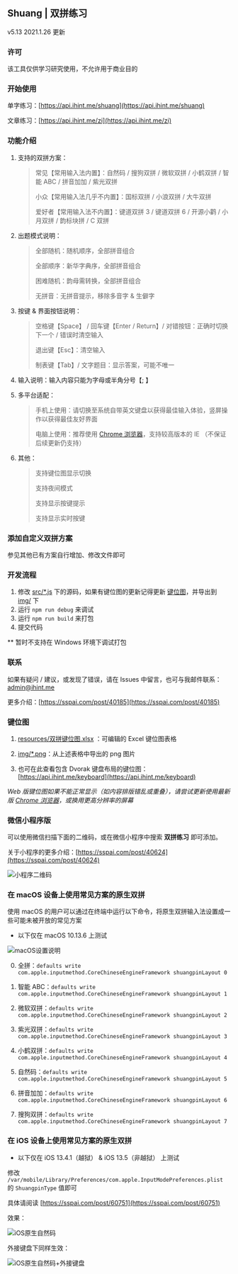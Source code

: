 Shuang | 双拼练习
----

v5.13 2021.1.26 更新

### 许可

该工具仅供学习研究使用，不允许用于商业目的

### 开始使用

单字练习：[https://api.ihint.me/shuang](https://api.ihint.me/shuang)

文章练习：[https://api.ihint.me/zi](https://api.ihint.me/zi)

### 功能介绍

1. 支持的双拼方案：

    > 常见【常用输入法内置】：自然码 / 搜狗双拼 / 微软双拼 / 小鹤双拼 / 智能 ABC / 拼音加加 / 紫光双拼
    >
    > 小众【常用输入法几乎不内置】：国标双拼 / 小浪双拼 / 大牛双拼
    >
    > 爱好者【常用输入法不内置】：键道双拼 3 / 键道双拼 6 / 开源小鹳 / 小月双拼 / 韵标块拼 / C 双拼

2. 出题模式说明：

    > 全部随机：随机顺序，全部拼音组合
    >
    > 全部顺序：新华字典序，全部拼音组合
    >
    > 困难随机：韵母需转换，全部拼音组合
    >
    > 无拼音：无拼音提示，移除多音字 & 生僻字

3. 按键 & 界面按钮说明：

    > 空格键【Space】 / 回车键【Enter / Return】/ 对错按钮：正确时切换下一个 / 错误时清空输入
    >
    > 退出键【Esc】：清空输入
    >
    > 制表键【Tab】/ 文字题目：显示答案，可能不唯一

4. 输入说明：输入内容只能为字母或半角分号【; 】

5. 多平台适配：

    > 手机上使用：请切换至系统自带英文键盘以获得最佳输入体验，竖屏操作以获得最佳友好界面
    >
    > 电脑上使用：推荐使用 [Chrome 浏览器](https://www.google.cn/chrome)，支持较高版本的 IE （不保证后续更新仍支持）

6. 其他：

    > 支持键位图显示切换
    >
    > 支持夜间模式
    >
    > 支持显示按键提示
    >
    > 支持显示实时按键

### 添加自定义双拼方案

参见其他已有方案自行增加、修改文件即可

### 开发流程

1. 修改 [src/*.js](src) 下的源码，如果有键位图的更新记得更新 [键位图](resources/双拼键位图.xlsx)，并导出到 [img/](img) 下
2. 运行 `npm run debug` 来调试
3. 运行 `npm run build` 来打包
4. 提交代码

** 暂时不支持在 Windows 环境下调试打包

### 联系

如果有疑问 / 建议，或发现了错误，请在 Issues 中留言，也可与我邮件联系：[admin@ihint.me](mailto:admin@ihint.me)

更多介绍：[https://sspai.com/post/40185](https://sspai.com/post/40185)

### 键位图

1. [resources/双拼键位图.xlsx](resources/双拼键位图.xlsx) ：可编辑的 Excel 键位图表格

2. [img/*.png](img)：从上述表格中导出的 png 图片

3. 也可在此查看包含 Dvorak 键盘布局的键位图：[https://api.ihint.me/keyboard](https://api.ihint.me/keyboard)

*Web 版键位图如果不能正常显示（如内容排版错乱或重叠），请尝试更新使用最新版 [Chrome 浏览器](https://www.google.cn/chrome)，或换用更高分辨率的屏幕*

### 微信小程序版

可以使用微信扫描下面的二维码，或在微信小程序中搜索 **双拼练习** 即可添加。

关于小程序的更多介绍：[https://sspai.com/post/40624](https://sspai.com/post/40624)

![小程序二维码](assets/mini-program-qrcode.jpg)

### 在 macOS 设备上使用常见方案的原生双拼

使用 macOS 的用户可以通过在终端中运行以下命令，将原生双拼输入法设置成一些可能未被开放的常见方案

* 以下仅在 macOS 10.13.6 上测试

![macOS设置说明](assets/setting-on-macos-instruction.png)

0. 全拼：`defaults write com.apple.inputmethod.CoreChineseEngineFramework shuangpinLayout 0`

1. 智能 ABC：`defaults write com.apple.inputmethod.CoreChineseEngineFramework shuangpinLayout 1`

2. 微软双拼：`defaults write com.apple.inputmethod.CoreChineseEngineFramework shuangpinLayout 2`

3. 紫光双拼：`defaults write com.apple.inputmethod.CoreChineseEngineFramework shuangpinLayout 3`

4. 小鹤双拼：`defaults write com.apple.inputmethod.CoreChineseEngineFramework shuangpinLayout 4`

5. 自然码：`defaults write com.apple.inputmethod.CoreChineseEngineFramework shuangpinLayout 5`

6. 拼音加加：`defaults write com.apple.inputmethod.CoreChineseEngineFramework shuangpinLayout 6`

7. 搜狗双拼：`defaults write com.apple.inputmethod.CoreChineseEngineFramework shuangpinLayout 7`

### 在 iOS 设备上使用常见方案的原生双拼

* 以下仅在 iOS 13.4.1（越狱） & iOS 13.5（非越狱） 上测试

修改 `/var/mobile/Library/Preferences/com.apple.InputModePreferences.plist` 的 `ShuangpinType` 值即可

具体请阅读 [https://sspai.com/post/60751](https://sspai.com/post/60751)

效果：

![iOS原生自然码](assets/iOS-ziranma.jpeg)

外接键盘下同样生效：

![iOS原生自然码+外接键盘](assets/iOS-ziranma.gif)